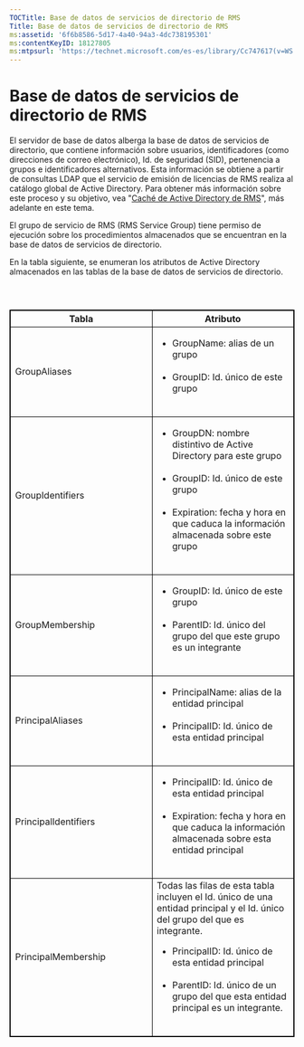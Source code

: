 ```yaml
---
TOCTitle: Base de datos de servicios de directorio de RMS
Title: Base de datos de servicios de directorio de RMS
ms:assetid: '6f6b8586-5d17-4a40-94a3-4dc738195301'
ms:contentKeyID: 18127805
ms:mtpsurl: 'https://technet.microsoft.com/es-es/library/Cc747617(v=WS.10)'
---
```


Base de datos de servicios de directorio de RMS
===============================================

El servidor de base de datos alberga la base de datos de servicios de directorio, que contiene información sobre usuarios, identificadores (como direcciones de correo electrónico), Id. de seguridad (SID), pertenencia a grupos e identificadores alternativos. Esta información se obtiene a partir de consultas LDAP que el servicio de emisión de licencias de RMS realiza al catálogo global de Active Directory. Para obtener más información sobre este proceso y su objetivo, vea "[Caché de Active Directory de RMS](https://technet.microsoft.com/c721a2eb-2fe9-4346-b426-3cc169b97265)", más adelante en este tema.

El grupo de servicio de RMS (RMS Service Group) tiene permiso de ejecución sobre los procedimientos almacenados que se encuentran en la base de datos de servicios de directorio.

En la tabla siguiente, se enumeran los atributos de Active Directory almacenados en las tablas de la base de datos de servicios de directorio.

###  

 
<p> </p>
<table style="border:1px solid black;">
<colgroup>
<col width="50%" />
<col width="50%" />
</colgroup>
<thead>
<tr class="header">
<th style="border:1px solid black;" >Tabla</th>
<th style="border:1px solid black;" >Atributo</th>
</tr>
</thead>
<tbody>
<tr class="odd">
<td style="border:1px solid black;">GroupAliases</td>
<td style="border:1px solid black;"><ul>
<li>GroupName: alias de un grupo<br />
<br />
</li>
<li>GroupID: Id. único de este grupo<br />
<br />
</li>
</ul></td>
</tr>
<tr class="even">
<td style="border:1px solid black;">GroupIdentifiers</td>
<td style="border:1px solid black;"><ul>
<li>GroupDN: nombre distintivo de Active Directory para este grupo<br />
<br />
</li>
<li>GroupID: Id. único de este grupo<br />
<br />
</li>
<li>Expiration: fecha y hora en que caduca la información almacenada sobre este grupo<br />
<br />
</li>
</ul></td>
</tr>
<tr class="odd">
<td style="border:1px solid black;">GroupMembership</td>
<td style="border:1px solid black;"><ul>
<li>GroupID: Id. único de este grupo<br />
<br />
</li>
<li>ParentID: Id. único del grupo del que este grupo es un integrante<br />
<br />
</li>
</ul></td>
</tr>
<tr class="even">
<td style="border:1px solid black;">PrincipalAliases</td>
<td style="border:1px solid black;"><ul>
<li>PrincipalName: alias de la entidad principal<br />
<br />
</li>
<li>PrincipalID: Id. único de esta entidad principal<br />
<br />
</li>
</ul></td>
</tr>
<tr class="odd">
<td style="border:1px solid black;">PrincipalIdentifiers</td>
<td style="border:1px solid black;"><ul>
<li>PrincipalID: Id. único de esta entidad principal<br />
<br />
</li>
<li>Expiration: fecha y hora en que caduca la información almacenada sobre esta entidad principal<br />
<br />
</li>
</ul></td>
</tr>
<tr class="even">
<td style="border:1px solid black;">PrincipalMembership</td>
<td style="border:1px solid black;">Todas las filas de esta tabla incluyen el Id. único de una entidad principal y el Id. único del grupo del que es integrante.
<ul>
<li>PrincipalID: Id. único de esta entidad principal<br />
<br />
</li>
<li>ParentID: Id. único de un grupo del que esta entidad principal es un integrante.<br />
<br />
</li>
</ul></td>
</tr>
</tbody>
</table>
